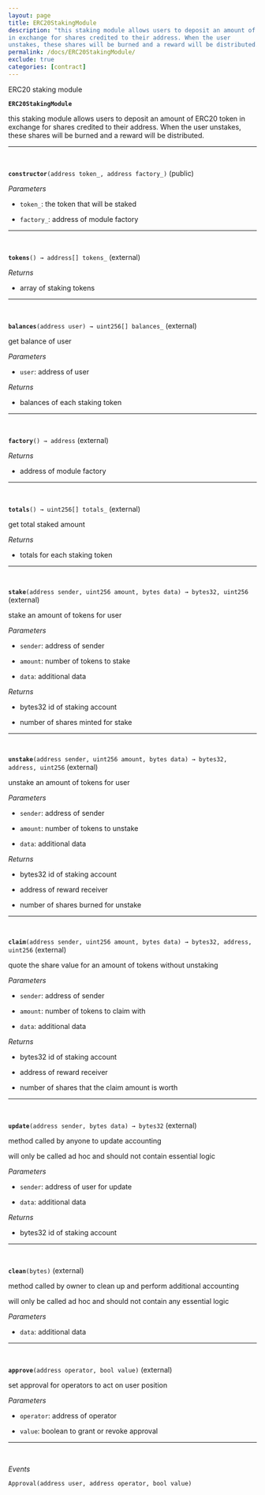 ```yaml
---
layout: page
title: ERC20StakingModule
description: "this staking module allows users to deposit an amount of ERC20 token
in exchange for shares credited to their address. When the user
unstakes, these shares will be burned and a reward will be distributed."
permalink: /docs/ERC20StakingModule/
exclude: true
categories: [contract]
---
```


ERC20 staking module



**`ERC20StakingModule`**

this staking module allows users to deposit an amount of ERC20 token
in exchange for shares credited to their address. When the user
unstakes, these shares will be burned and a reward will be distributed.







****
<br>

**`constructor`**`(address token_, address factory_)` (public)





*Parameters*  
- `token_`: the token that will be staked

- `factory_`: address of module factory



****
<br>

**`tokens`**`() → address[] tokens_` (external)






*Returns*  
- array of staking tokens


****
<br>

**`balances`**`(address user) → uint256[] balances_` (external)

get balance of user




*Parameters*  
- `user`: address of user


*Returns*  
- balances of each staking token


****
<br>

**`factory`**`() → address` (external)






*Returns*  
- address of module factory


****
<br>

**`totals`**`() → uint256[] totals_` (external)

get total staked amount





*Returns*  
- totals for each staking token


****
<br>

**`stake`**`(address sender, uint256 amount, bytes data) → bytes32, uint256` (external)

stake an amount of tokens for user




*Parameters*  
- `sender`: address of sender

- `amount`: number of tokens to stake

- `data`: additional data


*Returns*  
- bytes32 id of staking account

- number of shares minted for stake


****
<br>

**`unstake`**`(address sender, uint256 amount, bytes data) → bytes32, address, uint256` (external)

unstake an amount of tokens for user




*Parameters*  
- `sender`: address of sender

- `amount`: number of tokens to unstake

- `data`: additional data


*Returns*  
- bytes32 id of staking account

- address of reward receiver

- number of shares burned for unstake


****
<br>

**`claim`**`(address sender, uint256 amount, bytes data) → bytes32, address, uint256` (external)

quote the share value for an amount of tokens without unstaking




*Parameters*  
- `sender`: address of sender

- `amount`: number of tokens to claim with

- `data`: additional data


*Returns*  
- bytes32 id of staking account

- address of reward receiver

- number of shares that the claim amount is worth


****
<br>

**`update`**`(address sender, bytes data) → bytes32` (external)

method called by anyone to update accounting


will only be called ad hoc and should not contain essential logic


*Parameters*  
- `sender`: address of user for update

- `data`: additional data


*Returns*  
- bytes32 id of staking account


****
<br>

**`clean`**`(bytes)` (external)

method called by owner to clean up and perform additional accounting


will only be called ad hoc and should not contain any essential logic


*Parameters*  
- `data`: additional data



****
<br>

**`approve`**`(address operator, bool value)` (external)

set approval for operators to act on user position




*Parameters*  
- `operator`: address of operator

- `value`: boolean to grant or revoke approval



****
<br>

*Events*  


`Approval(address user, address operator, bool value)`





